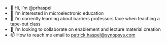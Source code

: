 - 👋 Hi, I’m @prhaspel
- 👀 I’m interested in microelectronic education 
- 🌱 I’m currently learning about barriers professors face when teaching a tape-out class 
- 💞️ I’m looking to collaborate on enablement and lecture material creation
- 📫 How to reach me email to patrick.haspel@synopsys.com

<!---
prhaspel/prhaspel is a ✨ special ✨ repository because its `README.md` (this file) appears on your GitHub profile.
You can click the Preview link to take a look at your changes.
--->
